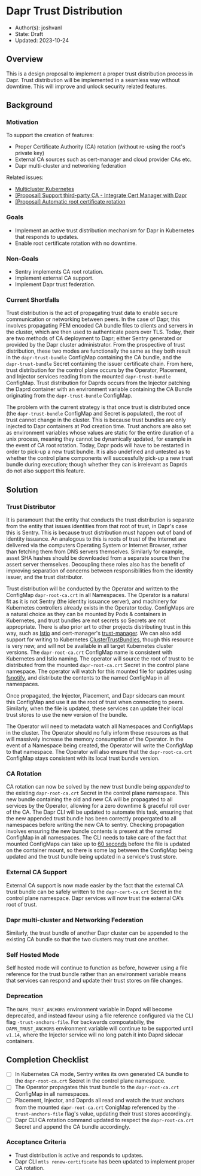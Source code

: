 # Dapr Trust Distribution

* Author(s): joshvanl
* State: Draft
* Updated: 2023-10-24

## Overview

This is a design proposal to implement a proper trust distribution process in Dapr.
Trust distribution will be implemented in a seamless way without downtime.
This will improve and unlock security related features.

## Background

### Motivation

To support the creation of features:

- Proper Certificate Authority (CA) rotation (without re-using the root's private key)
- External CA sources such as cert-manager and cloud provider CAs etc.
- Dapr multi-cluster and networking federation

Related issues:
- [Multicluster Kubernetes](https://github.com/dapr/dapr/issues/3460)
- [[Proposal] Support third-party CA - Integrate Cert Manager with Dapr](https://github.com/dapr/dapr/issues/3968)
- [[Proposal] Automatic root certificate rotation](https://github.com/dapr/dapr/issues/5958)

### Goals

- Implement an active trust distribution mechanism for Dapr in Kubernetes that responds to updates.
- Enable root certificate rotation with no downtime.

### Non-Goals

- Sentry implements CA root rotation.
- Implement external CA support.
- Implement Dapr trust federation.

### Current Shortfalls

Trust distribution is the act of propagating trust data to enable secure communication or networking between peers.
In the case of Dapr, this involves propagating PEM encoded CA bundle files to clients and servers in the cluster, which are then used to authenticate peers over TLS.
Today, their are two methods of CA deployment to Dapr; either Sentry generated or provided by the Dapr cluster administrator.
From the prospective of trust distribution, these two modes are functionally the same as they both result in the `dapr-trust-bundle` ConfigMap containing the CA bundle, and the `dapr-trust-bundle` Secret containing the issuer certificate chain.
From here, trust distribution for the control plane occurs by the Operator, Placement, and Injector services reading from the mounted `dapr-trust-bundle` ConfigMap.
Trust distribution for Daprds occurs from the Injector patching the Daprd container with an environment variable containing the CA Bundle originating from the `dapr-trust-bundle` ConfigMap.

The problem with the current strategy is that once trust is distributed once (the `dapr-trust-bundle` ConfigMap and Secret is populated), the root of trust cannot change in the cluster.
This is because trust bundles are only injected to Dapr containers at Pod creation time.
Trust anchors are also set as environment variables whose values are static for the entire duration of a unix process, meaning they cannot be dynamically updated, for example in the event of CA root rotation.
Today, Dapr pods will have to be restarted in order to pick-up a new trust bundle.
It is also undefined and untested as to whether the control plane components will successfully pick-up a new trust bundle during execution; though whether they can is irrelevant as Daprds do not also support this feature.

## Solution

### Trust Distributor

It is paramount that the entity that conducts the trust distribution is separate from the entity that issues identities from that root of trust, in Dapr's case this is Sentry.
This is because trust distribution must happen out of band of identity issuance.
An analogous to this is roots of trust of the Internet are delivered via the computers Operating System or Internet Browser, rather than fetching them from DNS servers themselves.
Similarly for example, asset SHA hashes should be downloaded from a separate source then the assert server themselves.
Decoupling these roles also has the benefit of improving separation of concerns between responsibilities from the identity issuer, and the trust distributor.

Trust distribution will be conducted by the Operator and written to the ConfigMap `dapr-root-ca.crt` in all Namespaces.
The Operator is a natural fit as it is not Sentry (the identity issuance server), and machinery for Kubernetes controllers already exists in the Operator today.
ConfigMaps are a natural choice as they can be mounted by Pods & containers in Kubernetes, and trust bundles are not secrets so Secrets are not appropriate.
There is also prior art to other projects distributing trust in this way, such as [Istio](https://github.com/istio/istio/blob/4c65649a9b116584281fadcaf8c3dd6b42d34036/istioctl/pkg/workload/workload_test.go#L340) and cert-manager's [trust-manager](https://github.com/cert-manager/trust-manager#example-bundle).
We can also add support for writing to Kubernetes [ClusterTrustBundles](https://github.com/kubernetes/enhancements/issues/3257), though this resource is very new, and will not be available in all target Kubernetes cluster versions.
The `dapr-root-ca.crt` ConfigMap name is consistent with Kubernetes and Istio naming.
The operator will source the root of trust to be distributed from the mounted `dapr-root-ca.crt` Secret in the control plane namespace.
The operator will watch for this mounted file for updates using [fsnotify](https://github.com/fsnotify/fsnotify), and distribute the contents to the named ConfigMap in all namespaces.

Once propagated, the Injector, Placement, and Dapr sidecars can mount this ConfigMap and use it as the root of trust when connecting to peers.
Similarly, when the file is updated, these services can update their local trust stores to use the new version of the bundle.

The Operator will need to metadata watch all Namespaces and ConfigMaps in the cluster.
The Operator should no fully inform these resources as that will massively increase the memory consumption of the Operator.
In the event of a Namespace being created, the Operator will write the ConfigMap to that namespace.
The Operator will also ensure that the `dapr-root-ca.crt` ConfigMap stays consistent with its local trust bundle version.

### CA Rotation

CA rotation can now be solved by the new trust bundle being _appended_ to the existing `dapr-root-ca.crt` Secret in the control plane namespace.
This new bundle containing the old and new CA will be propagated to all services by the Operator, allowing for a zero downtime & graceful roll over of the CA.
The Dapr CLI will be updated to automate this task, ensuring that the new appended trust bundle has been correctly propergated to all namespaces before writing the new CA to sentry.
Checking propagation involves ensuring the new bundle contents is present at the named ConfigMap in all namespaces.
The CLI needs to take care of the fact that mounted ConfigMaps can take up to [60 seconds](https://github.com/kubernetes/kubernetes/blob/v1.26.0/pkg/kubelet/pod_workers.go#L1175C1-L1175C96) before the file is updated on the container mount, so there is some lag between the ConfigMap being updated and the trust bundle being updated in a service's trust store.

### External CA Support

External CA support is now made easier by the fact that the external CA trust bundle can be safely written to the `dapr-cert-ca.crt` Secret in the control plane namespace.
Dapr services will now trust the external CA's root of trust.

### Dapr multi-cluster and Networking Federation

Similarly, the trust bundle of another Dapr cluster can be appended to the existing CA bundle so that the two clusters may trust one another.

### Self Hosted Mode

Self hosted mode will continue to function as before, however using a file reference for the trust bundle rather than an environment variable means that services can respond and update their trust stores on file changes.

### Deprecation

The `DAPR_TRUST_ANCHORS` environment variable in Daprd will become deprecated, and instead favour using a file reference configured via the CLI flag `-trust-anchors-file`.
For backwards compoatabiliy, the `DAPR_TRUST_ANCHORS` environment variable will continue to be supported until `v1.14`, where the Injector service will no long patch it into Daprd sidecar containers.

## Completion Checklist

- [ ] In Kubernetes CA mode, Sentry writes its own generated CA bundle to the `dapr-root-ca.crt` Secret in the control plane namespace.
- [ ] The Operator propagates this trust bundle to the `dapr-root-ca.crt` ConfigMap in all namespaces.
- [ ] Placement, Injector, and Daprds all read and watch the trust anchors from the mounted `dapr-root-ca.crt` ConigMap referenced by the `-trust-anchors-file` flag's value, updating their trust stores accordingly.
- [ ] Dapr CLI CA rotation command updated to respect the `dapr-root-ca.crt` Secret and append the CA bundle accordingly.

### Acceptance Criteria
- Trust distribution is active and responds to updates.
- Dapr CLI `mtls renew-certificate` has been updated to implement proper CA rotation.
